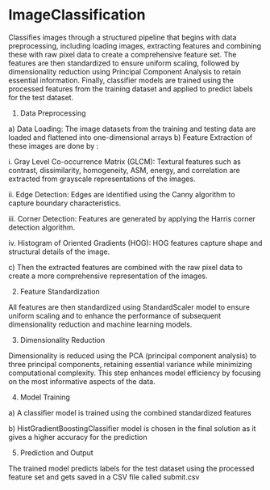 # ImageClassification

Classifies images through a structured pipeline that begins with data preprocessing, including loading images, extracting features and combining these with raw pixel data to create a comprehensive feature set. The features are then standardized to ensure uniform scaling, followed by dimensionality reduction using Principal Component Analysis to retain essential information. Finally, classifier models are trained using the processed features from the training dataset and applied to predict labels for the test dataset.

1. Data Preprocessing
   
a) Data Loading: The image datasets from the training and testing data are loaded and flattened into one-dimensional arrays
b) Feature Extraction of these images are done by : 

i. Gray Level Co-occurrence Matrix (GLCM): Textural features such as contrast, dissimilarity, homogeneity, ASM, energy, and correlation are extracted from grayscale representations of the images.

ii. Edge Detection: Edges are identified using the Canny algorithm to capture boundary characteristics.

iii. Corner Detection: Features are generated by applying the Harris corner detection algorithm.

iv. Histogram of Oriented Gradients (HOG): HOG features capture shape and structural details of the image.

c) Then the extracted features are combined with the raw pixel data to create a more comprehensive representation of the images.
 
2. Feature Standardization
   
All features are then standardized using StandardScaler model to ensure uniform scaling and to enhance the performance of subsequent dimensionality reduction and machine learning models.
 
3. Dimensionality Reduction
   
Dimensionality is reduced using the PCA (principal component analysis) to three principal components, retaining essential variance while minimizing computational complexity. This step enhances model efficiency by focusing on the most informative aspects of the data.
 
4. Model Training
   
a) A classifier model is trained using the combined standardized features 

b) HistGradientBoostingClassifier model is chosen in the final solution as it gives a higher accuracy for the prediction

5. Prediction and Output
   
The trained model predicts labels for the test dataset using the processed feature set and gets saved in a CSV file called submit.csv 
 
